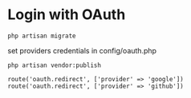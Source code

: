 # Login with OAuth

```
php artisan migrate
```

set providers credentials in config/oauth.php

```
php artisan vendor:publish

````

```
route('oauth.redirect', ['provider' => 'google'])
route('oauth.redirect', ['provider' => 'github'])

```
